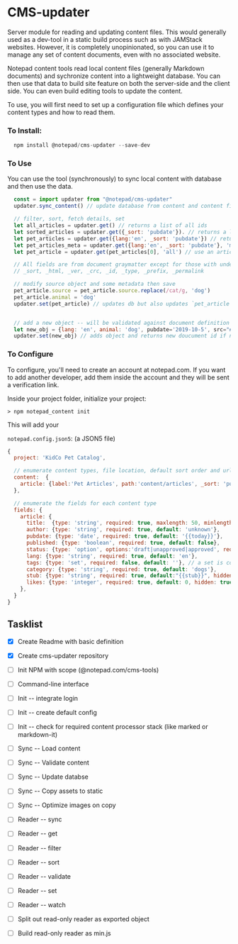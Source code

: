 # CMS-updater

Server module for reading and updating content files. This would generally used as a dev-tool in a static build process such as with JAMStack websites. However, it is completely unopinionated, so you can use it to manage any set of content documents, even with no associated website.

Notepad content tools read local content files (generally Markdown documents) and sychronize content into a lightweight database. You can then use that data to build site feature on both the server-side and the client side. You can even build editing tools to update the content.

To use, you will first need to set up a configuration file which defines your content types and how to read them.

### To Install:

```javascript
  npm install @notepad/cms-updater --save-dev
```


### To Use

You can use the tool (synchronously) to sync local content with database and then use the data.

```javascript
  const = import updater from "@notepad/cms-updater"
  updater.sync_content() // update database from content and content files from database

  // filter, sort, fetch details, set
  let all_articles = updater.get() // returns a list of all ids
  let sorted_articles = updater.get({_sort: 'pubdate'}). // returns a list ids sorted by pubdate
  let pet_articles = updater.get({lang:'en', _sort: 'pubdate'}) // returns list limted to lang=en and sorted by pubdate
  let pet_articles_meta = updater.get({lang:'en', _sort: 'pubdate'}, 'meta') // fetch details for one or more article ids
  let pet_article = updater.get(pet_articles[0], 'all') // use an article id (or array of ids) to fetch content

  // All fields are from document graymatter except for those with underscore. These are generated or required
  // _sort, _html, _ver, _crc, _id, _type, _prefix, _permalink

  // modify source object and some metadata then save
  pet_article.source = pet_article.source.replace(/cat/g, 'dog')
  pet_article.animal = 'dog'
  updater.set(pet_article) // updates db but also updates `pet_article` with new _html, _ver, _crc etc.


  // add a new object -- will be validated against document definition
  let new_obj = {lang: 'en', animal: 'dog', pubdate='2019-10-5', src="# Let's get Started {.title}"}
  updater.set(new_obj) // adds object and returns new doucument id if none
```

### To Configure

To configure, you'll need to create an account at notepad.com. If you want to add another developer, add them inside the account and they will be sent a verification link.

Inside your project folder, initialize your project:

```> npm notepad_content init```

This will add your

```notepad.config.json5```:  (a JSON5 file)
```javascript
{
  project: 'KidCo Pet Catalog',

  // enumerate content types, file location, default sort order and url of each
  content:  {
    article: {label:'Pet Articles', path:'content/articles', _sort: 'pubdate', _url: "{pubdate}_{stub}_{lang}" }
  },

  // enumerate the fields for each content type
  fields: {
    article: {
      title:  {type: 'string', required: true, maxlength: 50, minlength: 0, default: ''},
      author: {type: 'string', required: true, default: 'unknown'},
      pubdate: {type: 'date', required: true, default: '{{today}}'},
      published: {type: 'boolean', required: true, default: false},
      status: {type: 'option', options:'draft|unapproved|approved', required: true, default: 'draft'},
      lang: {type: 'string', required: true, default: 'en'},
      tags: {type: 'set', required: false, default: ''}, // a set is comma-delimited
      category: {type: 'string', required: true, default: 'dogs'},
      stub: {type: 'string', required: true, default:"{{stub}}", hidden: true}, // default from title
      likes: {type: 'integer', required: true, default: 0, hidden: true}
    },
  }
}
```

## Tasklist

- [x] Create Readme with basic definition
- [x] Create cms-updater repository
- [ ] Init NPM with scope (@notepad.com/cms-tools)
- [ ] Command-line interface
- [ ] Init -- integrate login
- [ ] Init -- create default config
- [ ] Init -- check for required content processor stack (like marked or markdown-it)
- [ ] Sync -- Load content
- [ ] Sync -- Validate content
- [ ] Sync -- Update databse
- [ ] Sync -- Copy assets to static
- [ ] Sync -- Optimize images on copy
- [ ] Reader -- sync
- [ ] Reader -- get
- [ ] Reader -- filter
- [ ] Reader -- sort
- [ ] Reader -- validate
- [ ] Reader -- set
- [ ] Reader -- watch
- [ ] Split out read-only reader as exported object
- [ ] Build read-only reader as min.js












